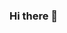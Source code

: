 ### Hi there 👋

<!--
**Pixel-on-Q/Pixel-on-Q** is a ✨ _special_ ✨ repository because its `README.md` (this file) appears on your GitHub profile.

Here are some ideas to get you started:

👨🏻‍💻 Currently working in Flutter/Graphic Designing/UI Designing.
🔭 I’m currently working to improve my skills in every domain.
🌱 I’m currently learning Flutter
📫 Available at hoenkava@gmail.com, don't hesitate to reach out (always here to help 😉)
⚡ Other Interests: 🚵‍♀️Travelling | 🚴‍♂️Adventurer

